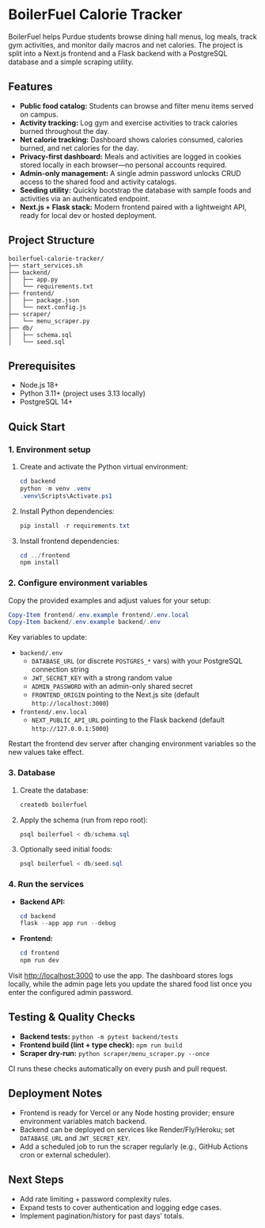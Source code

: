 # BoilerFuel Calorie Tracker

BoilerFuel helps Purdue students browse dining hall menus, log meals, track gym activities, and monitor daily macros and net calories. The project is split into a Next.js frontend and a Flask backend with a PostgreSQL database and a simple scraping utility.

## Features

- **Public food catalog:** Students can browse and filter menu items served on campus.
- **Activity tracking:** Log gym and exercise activities to track calories burned throughout the day.
- **Net calorie tracking:** Dashboard shows calories consumed, calories burned, and net calories for the day.
- **Privacy-first dashboard:** Meals and activities are logged in cookies stored locally in each browser—no personal accounts required.
- **Admin-only management:** A single admin password unlocks CRUD access to the shared food and activity catalogs.
- **Seeding utility:** Quickly bootstrap the database with sample foods and activities via an authenticated endpoint.
- **Next.js + Flask stack:** Modern frontend paired with a lightweight API, ready for local dev or hosted deployment.

## Project Structure

```text
boilerfuel-calorie-tracker/
├── start_services.sh
├── backend/
│   ├── app.py
│   └── requirements.txt
├── frontend/
│   ├── package.json
│   └── next.config.js
├── scraper/
│   └── menu_scraper.py
├── db/
│   ├── schema.sql
│   └── seed.sql
```

## Prerequisites

- Node.js 18+
- Python 3.11+ (project uses 3.13 locally)
- PostgreSQL 14+

## Quick Start

### 1. Environment setup

1. Create and activate the Python virtual environment:

   ```powershell
   cd backend
   python -m venv .venv
   .venv\Scripts\Activate.ps1
   ```

2. Install Python dependencies:

   ```powershell
   pip install -r requirements.txt
   ```

3. Install frontend dependencies:

   ```powershell
   cd ../frontend
   npm install
   ```

### 2. Configure environment variables

Copy the provided examples and adjust values for your setup:

```powershell
Copy-Item frontend/.env.example frontend/.env.local
Copy-Item backend/.env.example backend/.env
```

Key variables to update:

- `backend/.env`
   - `DATABASE_URL` (or discrete `POSTGRES_*` vars) with your PostgreSQL connection string
   - `JWT_SECRET_KEY` with a strong random value
   - `ADMIN_PASSWORD` with an admin-only shared secret
   - `FRONTEND_ORIGIN` pointing to the Next.js site (default `http://localhost:3000`)
- `frontend/.env.local`
   - `NEXT_PUBLIC_API_URL` pointing to the Flask backend (default `http://127.0.0.1:5000`)

Restart the frontend dev server after changing environment variables so the new values take effect.

### 3. Database

1. Create the database:

   ```powershell
   createdb boilerfuel
   ```

2. Apply the schema (run from repo root):

   ```powershell
   psql boilerfuel < db/schema.sql
   ```

3. Optionally seed initial foods:

   ```powershell
   psql boilerfuel < db/seed.sql
   ```

### 4. Run the services

- **Backend API:**

   ```powershell
   cd backend
   flask --app app run --debug
   ```

- **Frontend:**

   ```powershell
   cd frontend
   npm run dev
   ```

Visit <http://localhost:3000> to use the app. The dashboard stores logs locally, while the admin page lets you update the shared food list once you enter the configured admin password.

## Testing & Quality Checks

- **Backend tests:** `python -m pytest backend/tests`
- **Frontend build (lint + type check):** `npm run build`
- **Scraper dry-run:** `python scraper/menu_scraper.py --once`

CI runs these checks automatically on every push and pull request.

## Deployment Notes

- Frontend is ready for Vercel or any Node hosting provider; ensure environment variables match backend.
- Backend can be deployed on services like Render/Fly/Heroku; set `DATABASE_URL` and `JWT_SECRET_KEY`.
- Add a scheduled job to run the scraper regularly (e.g., GitHub Actions cron or external scheduler).

## Next Steps

- Add rate limiting + password complexity rules.
- Expand tests to cover authentication and logging edge cases.
- Implement pagination/history for past days' totals.
